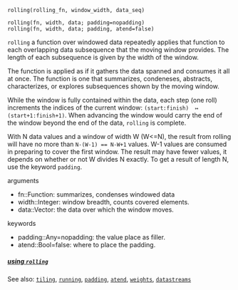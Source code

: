 ```
rolling(rolling_fn, window_width, data_seq)

rolling(fn, width, data; padding=nopadding)
rolling(fn, width, data; padding, atend=false)
```

`rolling` a function over windowed data repeatedly
applies that function to each overlapping data subsequence
that the moving window provides.  The length of
each subsequence is given by the width of the window.

The function is applied as if it gathers the data spanned
and consumes it all at once. 
The function is one that summarizes, condeneses,
abstracts, characterizes, or explores 
subsequences shown by the moving window.

While the window is fully contained within the data,
each step (one roll) increments the indices of the current window:
`(start:finish)  ↦  (start+1:finish+1)`.
When advancing the window would carry the end of the window
beyond the end of the data, `rolling` is complete.

With N data values and a window of width W (W<=N),
the result from rolling will have no more than
`N-(W-1) == N-W+1` values.  W-1 values are consumed
in preparing to cover the first window.  The result
may have fewer values, it depends on whether or not
W divides N exactly.  To get a result of length N,
use the keyword `padding`.

arguments
- fn::Function:   summarizes, condenses windowed data
- width::Integer:   window breadth, counts covered elements.
- data::Vector:     the data over which the window moves.

keywords
- padding::Any=nopadding: the value place as filler.
- atend::Bool=false:     where to place the padding.

##### [using `rolling`](../use/rolling.md)

See also: [`tiling`](running.md),
          [`running`](running.md),
          [`padding`](padding.md), 
          [`atend`](atend.md),
          [`weights`](weights.md),
          [`datastreams`](datastreams.md)

